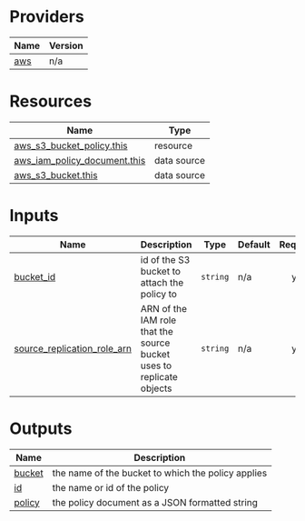 <!-- BEGIN_TF_DOCS -->


# Providers

| Name | Version |
|------|---------|
| <a name="provider_aws"></a> [aws](#provider\_aws) | n/a |

# Resources

| Name | Type |
|------|------|
| [aws_s3_bucket_policy.this](https://registry.terraform.io/providers/hashicorp/aws/latest/docs/resources/s3_bucket_policy) | resource |
| [aws_iam_policy_document.this](https://registry.terraform.io/providers/hashicorp/aws/latest/docs/data-sources/iam_policy_document) | data source |
| [aws_s3_bucket.this](https://registry.terraform.io/providers/hashicorp/aws/latest/docs/data-sources/s3_bucket) | data source |

# Inputs

| Name | Description | Type | Default | Required |
|------|-------------|------|---------|:--------:|
| <a name="input_bucket_id"></a> [bucket\_id](#input\_bucket\_id) | id of the S3 bucket to attach the policy to | `string` | n/a | yes |
| <a name="input_source_replication_role_arn"></a> [source\_replication\_role\_arn](#input\_source\_replication\_role\_arn) | ARN of the IAM role that the source bucket uses to replicate objects | `string` | n/a | yes |

# Outputs

| Name | Description |
|------|-------------|
| <a name="output_bucket"></a> [bucket](#output\_bucket) | the name of the bucket to which the policy applies |
| <a name="output_id"></a> [id](#output\_id) | the name or id of the policy |
| <a name="output_policy"></a> [policy](#output\_policy) | the policy document as a JSON formatted string |
<!-- END_TF_DOCS -->